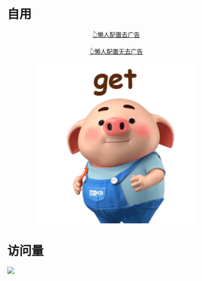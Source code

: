 # 自用
<div align=center>

[👆懒人配置去广告](https://raw.githubusercontent.com/Jejz168/QuantumultX/main/Jejz.conf)

</div>
<div align=center>
 
[👆懒人配置无去广告](https://raw.githubusercontent.com/Jejz168/QuantumultX/main/Jejz_Mini.conf)
 
</div>
<div align=center>
 
<img src="https://raw.githubusercontent.com/Jejz168/Picture/main/1.gif" width="370" height="370">
 
</div>

# 访问量

![](http://profile-counter.glitch.me/Jejz168-QuantumultX/count.svg)
